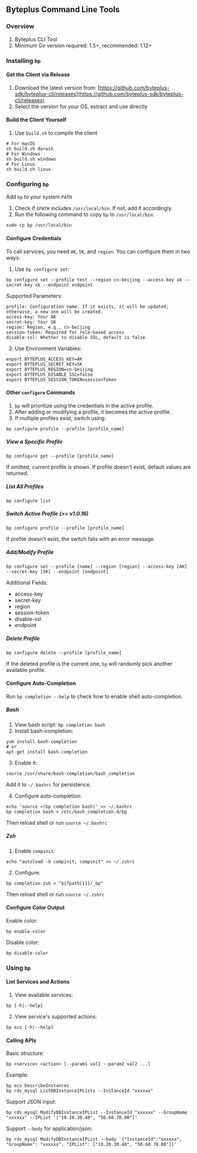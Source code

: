 ## Byteplus Command Line Tools

### Overview

1. Byteplus CLI Tool
2. Minimum Go version required: 1.5+, recommended: 1.12+

### Installing `bp`

#### Get the Client via Release

1. Download the latest version from: [https://github.com/byteplus-sdk/byteplus-cli/releases](https://github.com/byteplus-sdk/byteplus-cli/releases)
2. Select the version for your OS, extract and use directly

#### Build the Client Yourself

1. Use `build.sh` to compile the client

```shell
# For macOS
sh build.sh darwin
# For Windows
sh build.sh windows
# For Linux
sh build.sh linux
```

### Configuring `bp`

Add `bp` to your system `PATH`

1. Check if `$PATH` includes `/usr/local/bin`. If not, add it accordingly.
2. Run the following command to copy `bp` to `/usr/local/bin`:

```shell
sudo cp bp /usr/local/bin
```

#### Configure Credentials

To call services, you need `AK`, `SK`, and `region`. You can configure them in two ways:

1. Use `bp configure set`:

```shell
bp configure set --profile test --region cn-beijing --access-key ak --secret-key sk --endpoint endpoint
```

Supported Parameters:

```shell
profile: Configuration name. If it exists, it will be updated; otherwise, a new one will be created.
access-key: Your AK
secret-key: Your SK
region: Region, e.g., cn-beijing
session-token: Required for role-based access
disable-ssl: Whether to disable SSL, default is false
```

2. Use Environment Variables:

```shell
export BYTEPLUS_ACCESS_KEY=AK
export BYTEPLUS_SECRET_KEY=SK
export BYTEPLUS_REGION=cn-beijing
export BYTEPLUS_DISABLE_SSL=false
export BYTEPLUS_SESSION_TOKEN=sessionToken
```

#### Other `configure` Commands

1. `bp` will prioritize using the credentials in the active profile.
2. After adding or modifying a profile, it becomes the active profile.
3. If multiple profiles exist, switch using:

```shell
bp configure profile --profile [profile_name]
```

##### View a Specific Profile

```shell
bp configure get --profile [profile_name]
```

If omitted, current profile is shown. If profile doesn't exist, default values are returned.

##### List All Profiles

```shell
bp configure list
```

##### Switch Active Profile (>= v1.0.16)

```shell
bp configure profile --profile [profile_name]
```

If profile doesn't exist, the switch fails with an error message.

##### Add/Modify Profile

```shell
bp configure set --profile [name] --region [region] --access-key [AK] --secret-key [SK] --endpoint [endpoint]
```

Additional Fields:

* access-key
* secret-key
* region
* session-token
* disable-ssl
* endpoint

##### Delete Profile

```shell
bp configure delete --profile [profile_name]
```

If the deleted profile is the current one, `bp` will randomly pick another available profile.

#### Configure Auto-Completion

Run `bp completion --help` to check how to enable shell auto-completion.

##### Bash

1. View bash script: `bp completion bash`
2. Install bash-completion:

```shell
yum install bash-completion
# or
apt-get install bash-completion
```

3. Enable it:

```shell
source /usr/share/bash-completion/bash_completion
```

Add it to `~/.bashrc` for persistence.

4. Configure auto-completion:

```shell
echo 'source <(bp completion bash)' >> ~/.bashrc
bp completion bash > /etc/bash_completion.d/bp
```

Then reload shell or run `source ~/.bashrc`

##### Zsh

1. Enable `compinit`:

```shell
echo "autoload -U compinit; compinit" >> ~/.zshrc
```

2. Configure:

```shell
bp completion zsh > "${fpath[1]}/_bp"
```

Then reload shell or run `source ~/.zshrc`

#### Configure Color Output

Enable color:

```shell
bp enable-color
```

Disable color:

```shell
bp disable-color
```

### Using `bp`

#### List Services and Actions

1. View available services:

```shell
bp [-h|--help]
```

2. View service's supported actions:

```shell
bp ecs [-h|--help]
```

#### Calling APIs

Basic structure:

```shell
bp <service> <action> [--param1 val1 --param2 val2 ...]
```

Example:

```shell
bp ecs DescribeInstances
bp rds_mysql ListDBInstanceIPLists --InstanceId "xxxxxx"
```

Support JSON input:

```shell
bp rds_mysql ModifyDBInstanceIPList --InstanceId "xxxxxx" --GroupName "xxxxxx" --IPList '["10.20.30.40", "50.60.70.80"]'
```

Support `--body` for application/json:

```shell
bp rds_mysql ModifyDBInstanceIPList --body '{"InstanceId":"xxxxxx", "GroupName": "xxxxxx", "IPList": ["10.20.30.40", "50.60.70.80"]}'
```
